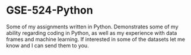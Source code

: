 # GSE-524-Python
Some of my assignments written in Python. Demonstrates some of my ability regarding coding in Python, as well as my experience with data frames and machine learning. If interested in some of the datasets let me know and I can send them to you.

